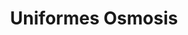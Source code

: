 ---
title: "Uniformes Osmosis"
url: /ciudad-autonoma-de-buenos-aires/uniformes-osmosis/
shop: Kleidung
---